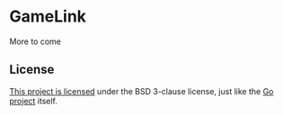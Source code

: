 # GameLink

More to come


## License

[This project is licensed](./LICENSE) under the BSD 3-clause license, just like the [Go project](https://golang.org/LICENSE) itself.